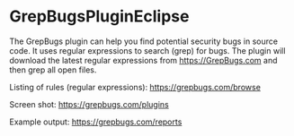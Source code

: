 # GrepBugsPluginEclipse

The GrepBugs plugin can help you find potential security bugs in source code. It uses regular expressions to search (grep) for bugs. The plugin will download the latest regular expressions from https://GrepBugs.com and then grep all open files.

Listing of rules (regular expressions): https://grepbugs.com/browse

Screen shot: https://grepbugs.com/plugins

Example output: https://grepbugs.com/reports
